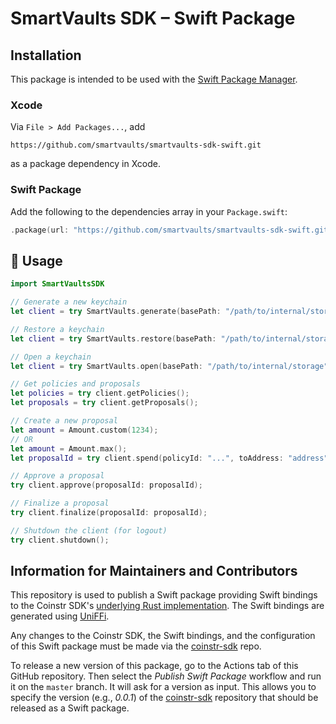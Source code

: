 # SmartVaults SDK – Swift Package

## Installation

This package is intended to be used with the [Swift Package Manager](https://www.swift.org/package-manager/).

### Xcode

Via `File > Add Packages...`, add

```
https://github.com/smartvaults/smartvaults-sdk-swift.git
```

as a package dependency in Xcode.

### Swift Package

Add the following to the dependencies array in your `Package.swift`:

``` swift
.package(url: "https://github.com/smartvaults/smartvaults-sdk-swift.git", from: "0.4.0"),
```

## 📄 Usage

``` swift
import SmartVaultsSDK

// Generate a new keychain
let client = try SmartVaults.generate(basePath: "/path/to/internal/storage", name: "keychain-name", password: "keychain-password", wordCount: WordCount.w24, passphrase: nil, network: Network.testnet);

// Restore a keychain
let client = try SmartVaults.restore(basePath: "/path/to/internal/storage", name: "keychain-name", password: "keychain-password", mnemonic: "...", passphrase: nil, network: Network.testnet);

// Open a keychain
let client = try SmartVaults.open(basePath: "/path/to/internal/storage", name: "keychain-name", password: "keychain-password", network: Network.testnet);

// Get policies and proposals
let policies = try client.getPolicies();
let proposals = try client.getProposals();

// Create a new proposal
let amount = Amount.custom(1234);
// OR
let amount = Amount.max();
let proposalId = try client.spend(policyId: "...", toAddress: "address", amount: amount, description: "Back to faucet", targetBlocks: 3);

// Approve a proposal
try client.approve(proposalId: proposalId);

// Finalize a proposal
try client.finalize(proposalId: proposalId);

// Shutdown the client (for logout)
try client.shutdown();

```

## Information for Maintainers and Contributors

This repository is used to publish a Swift package providing Swift bindings to the Coinstr SDK's [underlying Rust implementation](https://github.com/coinstr/coinstr). The Swift bindings are generated using [UniFFi](https://github.com/mozilla/uniffi-rs).

Any changes to the Coinstr SDK, the Swift bindings, and the configuration of this Swift package must be made via the [coinstr-sdk](https://github.com/coinstr/coinstr) repo.

To release a new version of this package, go to the Actions tab of this GitHub repository. Then select the *Publish Swift Package* workflow and run it on the `master` branch. It will ask for a version as input. This allows you to specify the version (e.g., *0.0.1*) of the [coinstr-sdk](https://github.com/coinstr/coinstr) repository that should be released as a Swift package.
